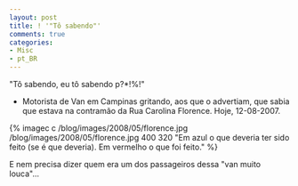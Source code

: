 ```yaml
---
layout: post
title: ! '"Tô sabendo"'
comments: true
categories:
- Misc
- pt_BR
---
```

"Tô sabendo, eu tô sabendo p?*!%!"

- Motorista de Van em Campinas gritando, aos que o advertiam, que sabia que estava na contramão da Rua Carolina Florence. Hoje, 12-08-2007.

{% imagec c /blog/images/2008/05/florence.jpg /blog/images/2008/05/florence.jpg 400 320 "Em azul o que deveria ter sido feito (se é que deveria). Em vermelho o que foi feito." %}

E nem precisa dizer quem era um dos passageiros dessa "van muito louca"...
